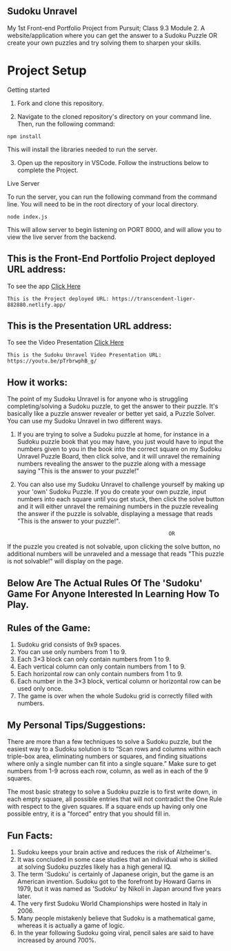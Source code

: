 ## Sudoku Unravel 
My 1st Front-end Portfolio Project from Pursuit; Class 9.3 Module 2.
A website/application where you can get the answer to a Sudoku Puzzle OR create your own puzzles and try solving them to sharpen your skills.

# Project Setup

Getting started
1. Fork and clone this repository.

2. Navigate to the cloned repository's directory on your command line. Then, run the following command:
```
npm install
```
This will install the libraries needed to run the server.

3. Open up the repository in VSCode. Follow the instructions below to complete the Project.

Live Server

To run the server, you can run the following command from the command line. You will need to be in the root directory of your local directory.
```
node index.js 
```
This will allow server to begin listening on PORT 8000, and will allow you to view the live server from the backend.

## This is the Front-End Portfolio Project deployed URL address:
To see the app [Click Here](https://transcendent-liger-882880.netlify.app/)
```
This is the Project deployed URL: https://transcendent-liger-882880.netlify.app/
```

## This is the Presentation URL address:
To see the Video Presentation [Click Here](https://youtu.be/pTrbrwphB_g/)
```
This is the Sudoku Unravel Video Presentation URL: https://youtu.be/pTrbrwphB_g/
```

## How it works:
The point of my Sudoku Unravel is for anyone who is struggling completing/solving a Sudoku puzzle, to get the answer to their puzzle. It's basically like a puzzle answer revealer or better yet said, a Puzzle Solver. You can use my Sudoku Unravel in two different ways.

1. If you are trying to solve a Sudoku puzzle at home, for instance in a Sudoku puzzle book that you may have, you just would have to input the numbers given to you in the book into the correct square on my Sudoku Unravel Puzzle Board, then click solve, and it will unravel the remaining numbers revealing the answer to the puzzle along with a message saying "This is the answer to your puzzle!"

2. You can also use my Sudoku Unravel to challenge yourself by making up your 'own' Sudoku Puzzle. If you do create your own puzzle, input numbers into each square until you get stuck, then click the solve button and it will either unravel the remaining numbers in the puzzle revealing the answer if the puzzle is solvable, displaying a message that reads "This is the answer to your puzzle!".

                                                        OR

If the puzzle you created is not solvable, upon clicking the solve button, no additional numbers will be unraveled and a message that reads "This puzzle is not solvable!" will display on the page.


## Below Are The Actual Rules Of The 'Sudoku' Game For Anyone Interested In Learning How To Play.
 
## Rules of the Game:
1. Sudoku grid consists of 9x9 spaces.
2. You can use only numbers from 1 to 9.
3. Each 3×3 block can only contain numbers from 1 to 9.
4. Each vertical column can only contain numbers from 1 to 9.
5. Each horizontal row can only contain numbers from 1 to 9.
6. Each number in the 3×3 block, vertical column or horizontal row can be used only once.
7. The game is over when the whole Sudoku grid is correctly filled with numbers.

## My Personal Tips/Suggestions: 
There are more than a few techniques to solve a Sudoku puzzle, but the easiest way to a Sudoku solution is to “Scan rows and columns within each triple-box area, eliminating numbers or squares, and finding situations where only a single number can fit into a single square.” 
Make sure to get numbers from 1-9 across each row, column, as well as in each of the 9 squares.

The most basic strategy to solve a Sudoku puzzle is to first write down, in each empty square, all possible entries that will not contradict the One Rule with respect to the given squares. If a square ends up having only one possible entry, it is a "forced" entry that you should fill in.

## Fun Facts: 

1. Sudoku keeps your brain active and reduces the risk of Alzheimer's.
2. It was concluded in some case studies that an individual who is skilled at solving Sudoku puzzles likely has a high general IQ. 
3. The term 'Sudoku' is certainly of Japanese origin, but the game is an American invention. Sudoku got to the forefront by Howard Garns in 1979, but it was named as 'Sudoku' by Nikoli in Japan around five years later.
4. The very first Sudoku World Championships were hosted in Italy in 2006.
5. Many people mistakenly believe that Sudoku is a mathematical game, whereas it is actually a game of logic.
6. In the year following Sudoku going viral, pencil sales are said to have increased by around 700%.

